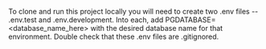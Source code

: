 To clone and run this project locally you will need to create two .env files -- .env.test and .env.development. Into each, add PGDATABASE=<database_name_here> with the desired database name for that environment. Double check that these .env files are .gitignored.
